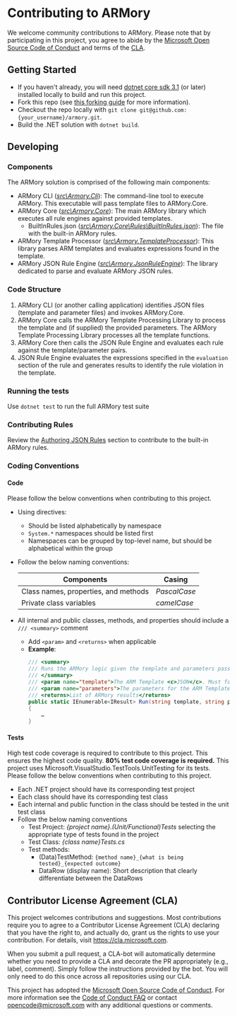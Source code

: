 # Contributing to ARMory
We welcome community contributions to ARMory. Please note that by participating in this project, you agree to abide by the [Microsoft Open Source Code of Conduct](https://opensource.microsoft.com/codeofconduct/)  and terms of the [CLA](#contributor-license-agreement-cla).

## Getting Started
* If you haven't already, you will need [dotnet core sdk 3.1](https://dotnet.microsoft.com/download) (or later) installed locally to build and run this project.
* Fork this repo (see [this forking guide](https://guides.github.com/activities/forking/) for more information).
* Checkout the repo locally with `git clone git@github.com:{your_username}/armory.git`.
* Build the .NET solution with `dotnet build`.
 
## Developing
 
### Components
The ARMory solution is comprised of the following main components:
* ARMory CLI (*[src\Armory.Cli](./src/Armory.Cli)*): The command-line tool to execute ARMory. This executable will pass template files to ARMory.Core.
* ARMory Core (*[src\Armory.Core](./src/Armory.Core)*): The main ARMory library which executes all rule engines against provided templates.
  * BuiltInRules.json (*[src\Armory.Core\Rules\BuiltInRules.json](./src/Armory.Core/Rules/BuiltInRules.json)*): The file with the built-in ARMory rules.
* ARMory Template Processor (*[src\Armory.TemplateProcessor](./src/Armory.TemplateProcessor)*): This library parses ARM templates and evaluates expressions found in the template.
* ARMory JSON Rule Engine (*[src\Armory.JsonRuleEngine](./src/Armory.JsonRuleEngine)*): The library dedicated to parse and evaluate ARMory JSON rules.
 
### Code Structure
1. ARMory CLI (or another calling application) identifies JSON files (template and parameter files) and invokes ARMory.Core.
2. ARMory Core calls the ARMory Template Processing Library to process the template and (if supplied) the provided parameters. The ARMory Template Processing Library processes all the template functions.
3. ARMory Core then calls the JSON Rule Engine and evaluates each rule against the template/parameter pairs.
4. JSON Rule Engine evaluates the expressions specified in the `evaluation` section of the rule and generates results to identify the rule violation in the template.
 
### Running the tests
Use `dotnet test` to run the full ARMory test suite

### Contributing Rules
Review the [Authoring JSON Rules](./docs/authoring-json-rules.md) section to contribute to the built-in ARMory rules.

### Coding Conventions

#### Code
Please follow the below conventions when contributing to this project.
* Using directives:
  * Should be listed alphabetically by namespace
  * `System.*` namespaces should be listed first
  * Namespaces can be grouped by top-level name, but should be alphabetical within the group
* Follow the below naming conventions:

    | Components | Casing |
    | --- | --- |
    | Class names, properties, and methods | *PascalCase* |
    | Private class variables | *camelCase* |

* All internal and public classes, methods, and properties should include a `/// <summary>` comment 
  * Add `<param>` and `<returns>` when applicable
  * **Example**:
    ``` C#
    /// <summary>
    /// Runs the ARMory logic given the template and parameters passed to it
    /// </summary>
    /// <param name="template">The ARM Template <c>JSON</c>. Must follow this schema: https://schema.management.azure.com/schemas/2019-04-01/deploymentTemplate.json#</param>
    /// <param name="parameters">The parameters for the ARM Template <c>JSON</c></param>
    /// <returns>List of ARMory results</returns>
    public static IEnumerable<IResult> Run(string template, string parameters = null)
    {
        …
    }
    ```
#### Tests
High test code coverage is required to contribute to this project. This ensures the highest code quality. **80% test code coverage is required.** This project uses Microsoft.VisualStudio.TestTools.UnitTesting for its tests. 
Please follow the below conventions when contributing to this project.
* Each .NET project should have its corresponding test project
* Each class should have its corresponding test class
* Each internal and public function in the class should be tested in the unit test class
* Follow the below naming conventions
  * Test Project: *{project name}.(Unit/Functional)Tests* selecting the appropriate type of tests found in the project
  * Test Class: *{class name}Tests.cs*
  * Test methods:
    * (Data)TestMethod: `{method name}_{what is being tested}_{expected outcome}`
    * DataRow (display name): Short description that clearly differentiate between the DataRows

## Contributor License Agreement (CLA)
This project welcomes contributions and suggestions. Most contributions require you to
agree to a Contributor License Agreement (CLA) declaring that you have the right to,
and actually do, grant us the rights to use your contribution. For details, visit
https://cla.microsoft.com.

When you submit a pull request, a CLA-bot will automatically determine whether you need
to provide a CLA and decorate the PR appropriately (e.g., label, comment). Simply follow the
instructions provided by the bot. You will only need to do this once across all repositories using our CLA.

This project has adopted the [Microsoft Open Source Code of Conduct](https://opensource.microsoft.com/codeofconduct/).
For more information see the [Code of Conduct FAQ](https://opensource.microsoft.com/codeofconduct/faq/)
or contact [opencode@microsoft.com](mailto:opencode@microsoft.com) with any additional questions or comments.
